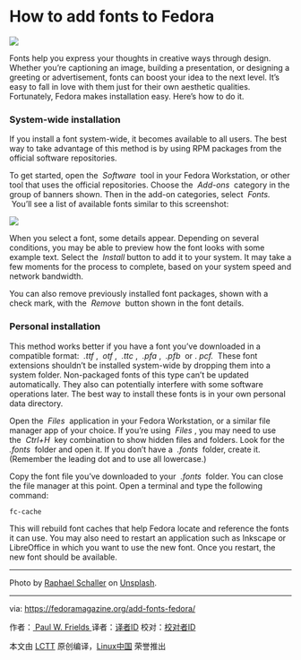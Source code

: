 How to add fonts to Fedora
===================

![](https://fedoramagazine.org/wp-content/uploads/2017/11/install-fonts-1024x433.jpg)

Fonts help you express your thoughts in creative ways through design. Whether you’re captioning an image, building a presentation, or designing a greeting or advertisement, fonts can boost your idea to the next level. It’s easy to fall in love with them just for their own aesthetic qualities. Fortunately, Fedora makes installation easy. Here’s how to do it.

### System-wide installation

If you install a font system-wide, it becomes available to all users. The best way to take advantage of this method is by using RPM packages from the official software repositories.

To get started, open the  _Software_  tool in your Fedora Workstation, or other tool that uses the official repositories. Choose the  _Add-ons_  category in the group of banners shown. Then in the add-on categories, select  _Fonts._  You’ll see a list of available fonts similar to this screenshot:

 [![](https://fedoramagazine.org/wp-content/uploads/2017/11/Software-fonts-1024x768.png)][1] 

When you select a font, some details appear. Depending on several conditions, you may be able to preview how the font looks with some example text. Select the  _Install_ button to add it to your system. It may take a few moments for the process to complete, based on your system speed and network bandwidth.

You can also remove previously installed font packages, shown with a check mark, with the  _Remove_  button shown in the font details.

### Personal installation

This method works better if you have a font you’ve downloaded in a compatible format:  _.ttf_ ,  _otf_ ,  _.ttc_ ,  _.pfa_ ,  _.pfb_  or . _pcf._  These font extensions shouldn’t be installed system-wide by dropping them into a system folder. Non-packaged fonts of this type can’t be updated automatically. They also can potentially interfere with some software operations later. The best way to install these fonts is in your own personal data directory.

Open the  _Files_  application in your Fedora Workstation, or a similar file manager app of your choice. If you’re using  _Files_ , you may need to use the  _Ctrl+H_  key combination to show hidden files and folders. Look for the  _.fonts_  folder and open it. If you don’t have a  _.fonts_  folder, create it. (Remember the leading dot and to use all lowercase.)

Copy the font file you’ve downloaded to your  _.fonts_  folder. You can close the file manager at this point. Open a terminal and type the following command:

```
fc-cache
```

This will rebuild font caches that help Fedora locate and reference the fonts it can use. You may also need to restart an application such as Inkscape or LibreOffice in which you want to use the new font. Once you restart, the new font should be available.

* * *

Photo by [Raphael Schaller][2] on [Unsplash][3].

--------------------------------------------------------------------------------

via: https://fedoramagazine.org/add-fonts-fedora/

作者：[ Paul W. Frields ][a]
译者：[译者ID](https://github.com/译者ID)
校对：[校对者ID](https://github.com/校对者ID)

本文由 [LCTT](https://github.com/LCTT/TranslateProject) 原创编译，[Linux中国](https://linux.cn/) 荣誉推出

[a]:https://fedoramagazine.org/author/pfrields/
[1]:https://fedoramagazine.org/wp-content/uploads/2017/11/Software-fonts.png
[2]:https://unsplash.com/photos/GkinCd2enIY?utm_source=unsplash&utm_medium=referral&utm_content=creditCopyText
[3]:https://unsplash.com/search/photos/fonts?utm_source=unsplash&utm_medium=referral&utm_content=creditCopyText
